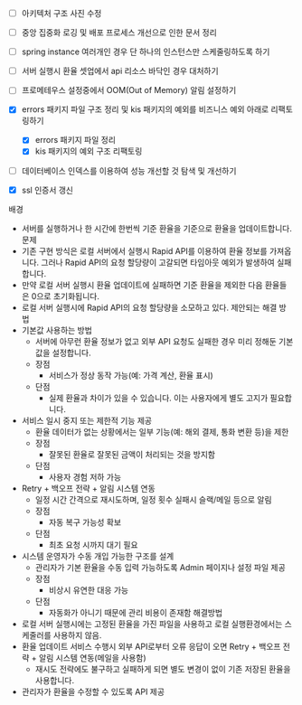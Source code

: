 - [ ] 아키텍처 구조 사진 수정
- [ ] 중앙 집중화 로깅 및 배포 프로세스 개선으로 인한 문서 정리
- [ ] spring instance 여러개인 경우 단 하나의 인스턴스만 스케줄링하도록 하기
- [ ] 서버 실행시 환율 셋업에서 api 리소스 바닥인 경우 대처하기
- [ ] 프로메테우스 설정중에서 OOM(Out of Memory) 알림 설정하기
- [x] errors 패키지 파일 구조 정리 및 kis 패키지의 예외를 비즈니스 예외 아래로 리팩토링하기
	- [x] errors 패키지 파일 정리
	- [x] kis 패키지의 예외 구조 리팩토링
- [ ] 데이터베이스 인덱스를 이용하여 성능 개선할 것 탐색 및 개선하기
- [x] ssl 인증서 갱신


배경
- 서버를 실행하거나 한 시간에 한번씩 기준 환율을 기준으로 환율을 업데이트합니다.
문제
- 기존 구현 방식은 로컬 서버에서 실행시 Rapid API를 이용하여 환율 정보를 가져옵니다. 그러나 Rapid API의 요청 할당량이 고갈되면 타임아웃 예외가 발생하여 실패합니다.
- 만약 로컬 서버 실행시 환율 업데이트에 실패하면 기준 환율을 제외한 다음 환율들은 0으로 초기화됩니다.
- 로컬 서버 실행시에 Rapid API의 요청 할당량을 소모하고 있다.
제안되는 해결 방법
- 기본값 사용하는 방법
	- 서버에 아무런 환율 정보가 없고 외부 API 요청도 실패한 경우 미리 정해둔 기본값을 설정합니다.
	- 장점
		- 서비스가 정상 동작 가능(예: 가격 계산, 환율 표시)
	- 단점
		- 실제 환율과 차이가 있을 수 있습니다. 이는 사용자에게 별도 고지가 필요합니다.
- 서비스 일시 중지 또는 제한적 기능 제공
	- 환율 데이터가 없는 상황에서는 일부 기능(예: 해외 결제, 통화 변환 등)을 제한
	- 장점
		- 잘못된 환율로 잘못된 금액이 처리되는 것을 방지함
	- 단점
		- 사용자 경험 저하 가능
- Retry + 백오프 전략 + 알림 시스템 연동
	- 일정 시간 간격으로 재시도하며, 일정 횟수 실패시 슬랙/메일 등으로 알림
	- 장점
		- 자동 복구 가능성 확보
	- 단점
		- 최초 요청 시까지 대기 필요
- 시스템 운영자가 수동 개입 가능한 구조를 설계
	- 관리자가 기본 환율을 수동 입력 가능하도록 Admin 페이지나 설정 파일 제공
	- 장점
		- 비상시 유연한 대응 가능
	- 단점
		- 자동화가 아니기 때문에 관리 비용이 존재함
해결방법
- 로컬 서버 실행시에는 고정된 환율을 가진 파일을 사용하고 로컬 실행환경에서는 스케줄러를 사용하지 않음.
- 환율 업데이트 서비스 수행시 외부 API로부터 오류 응답이 오면 Retry + 백오프 전략 + 알림 시스템 연동(메일을 사용함)
	- 재시도 전략에도 불구하고 실패하게 되면 별도 변경이 없이 기존 저장된 환율을 사용합니다.
- 관리자가 환율을 수정할 수 있도록 API 제공

